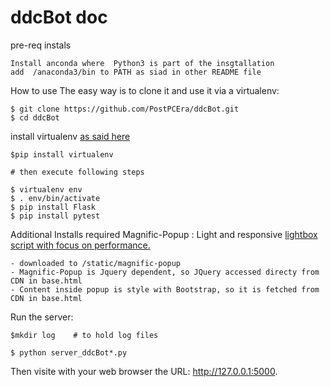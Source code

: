 # ddcBot doc

pre-req instals
```
Install anconda where  Python3 is part of the insgtallation
add  /anaconda3/bin to PATH as siad in other README file
```

How to use
The easy way is to clone it and use it via a virtualenv:
```
$ git clone https://github.com/PostPCEra/ddcBot.git
$ cd ddcBot
```


install virtualenv [as said here](https://stackoverflow.com/questions/31133050/virtualenv-command-not-found)
```
$pip install virtualenv

# then execute following steps

$ virtualenv env
$ . env/bin/activate
$ pip install Flask
$ pip install pytest
```
Additional Installs required
Magnific-Popup : Light and responsive [lightbox script with focus on performance.](https://github.com/dimsemenov/Magnific-Popup)
```
- downloaded to /static/magnific-popup
- Magnific-Popup is Jquery dependent, so JQuery accessed directy from CDN in base.html 
- Content inside popup is style with Bootstrap, so it is fetched from CDN in base.html
```

Run the server:
```
$mkdir log    # to hold log files

$ python server_ddcBot*.py
```
Then visite with your web browser the URL: http://127.0.0.1:5000.
